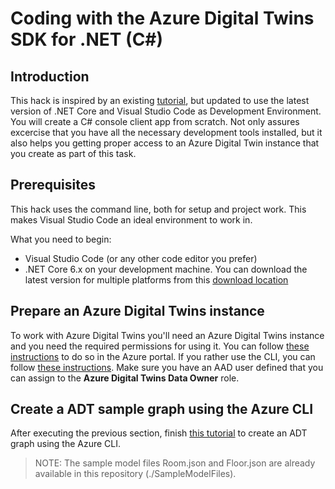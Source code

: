 # Coding with the Azure Digital Twins SDK for .NET (C#)

## Introduction

This hack is inspired by an existing [tutorial](https://learn.microsoft.com/en-us/azure/digital-twins/tutorial-code), but updated to use the latest version of .NET Core and Visual Studio Code as Development Environment. You will create a C# console client app from scratch. Not only assures excercise that you have all the necessary development tools installed, but it also helps you getting proper access to an Azure Digital Twin instance that you create as part of this task.

## Prerequisites

This hack uses the command line, both for setup and project work. This makes Visual Studio Code an ideal environment to work in.

What you need to begin:

- Visual Studio Code (or any other code editor you prefer)
- .NET Core 6.x on your development machine. You can download the latest version for multiple platforms from this [download location](https://dotnet.microsoft.com/en-us/download/dotnet/6.0)

## Prepare an Azure Digital Twins instance

To work with Azure Digital Twins you'll need an Azure Digital Twins instance and you need the required permissions for using it. You can follow [these instructions](https://learn.microsoft.com/en-us/azure/digital-twins/how-to-set-up-instance-portal) to do so in the Azure portal. If you rather use the CLI, you can follow [these instructions](https://learn.microsoft.com/en-us/azure/digital-twins/how-to-set-up-instance-cli).
Make sure you have an AAD user defined that you can assign to the **Azure Digital Twins Data Owner** role.

## Create a ADT sample graph using the Azure CLI

After executing the previous section, finish [this tutorial](https://learn.microsoft.com/en-us/azure/digital-twins/tutorial-command-line-cli) to create an ADT graph using the Azure CLI. 

> NOTE: The sample model files Room.json and Floor.json are already available in this repository (./SampleModelFiles).

